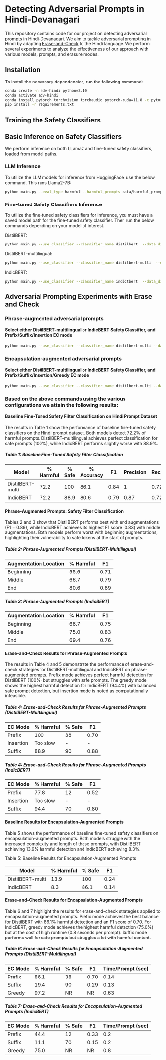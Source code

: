 # Detecting Adversarial Prompts in Hindi-Devanagari

This repository contains code for our project on detecting adversarial prompts in Hindi-Devanagari. We aim to tackle adversarial prompting in Hindi by adapting [Erase-and-Check](https://github.com/aounon/certified-llm-safety) to the Hindi language. We perform several experiments to analyze the effectiveness of our approach with various models, prompts, and erasure modes. 

## Installation

To install the necessary dependencies, run the following command:

```bash
conda create -n adv-hindi python=3.10
conda activate adv-hindi
conda install pytorch torchvision torchaudio pytorch-cuda=11.8 -c pytorch -c nvidia
pip install -r requirements.txt
```

## Training the Safety Classifiers

## Basic Inference on Safety Classifiers
We perform inference on both LLama2 and fine-tuned safety classifiers, loaded from model paths.

### LLM Inference
To utilize the LLM models for inference from HuggingFace, use the below command. This runs Llama2-7B:
```bash
python main.py --eval_type harmful --harmful_prompts data/harmful_prompts.txt
```

### Fine-tuned Safety Classifiers Inference
To utilize the fine-tuned safety classifiers for inference, you must have a saved model path for the fine-tuned safety classifier. Then run the below commands depending on your model of interest. 

DistilBERT:
```bash
python main.py --use_classifier --classifier_name distilbert  --data_dir hindi_data/hindi --eval_type all_data --model_wt_path models/distilbert_hindi.pt 
```
DistilBERT-multilingual:
```bash
python main.py --use_classifier --classifier_name distilbert-multi  --data_dir hindi_data/hindi --eval_type all_data --model_wt_path models/distilbert_multi_hindi.pt 
```
IndicBERT:
```bash
python main.py --use_classifier --classifier_name indictbert  --data_dir hindi_data/hindi --eval_type all_data --model_wt_path models/indicbert_hindi.pt 
```

## Adversarial Prompting Experiments with Erase and Check

### Phrase-augmented adversarial prompts 

#### Select either DistilBERT-multilingual or IndicBERT Safety Classifier, and Prefix/Suffix/Insertion EC mode
```bash
python main.py --use_classifier --classifier_name distilbert-multi --data_dir hindi_data/hindi --eval_type ec_all_data --model_wt_path models/distilbert_multi_hindi.pt --mode prefix 
```

### Encapsulation-augmented adversarial prompts

#### Select either DistilBERT-multilingual or IndicBERT Safety Classifier, and Prefix/Suffix/Insertion/Greedy EC mode
```bash
python main.py --use_classifier --classifier_name distilbert-multi --data_dir hindi_data/hindi --eval_type ec_all_data --model_wt_path models/distilbert_multi_hindi.pt --mode prefix --hidden_harmful
```

### Based on the above commands using the various configurations we attain the following results:

#### Baseline Fine-Tuned Safety Filter Classification on Hindi Prompt Dataset
The results in Table 1 show the performance of baseline fine-tuned safety classifiers on the Hindi prompt dataset. Both models detect 72.2% of harmful prompts.  DistilBERT-multilingual achieves perfect classification for safe prompts (100%), while IndicBERT performs slightly worse with 88.9%. 

##### Table 1: Baseline Fine-Tuned Safety Filter Classification

| Model             | % Harmful | % Safe | % Accuracy | F1   | Precision | Recall |
|--------------------|-----------|--------|------------|------|-----------|--------|
| DistilBERT-multi   | 72.2      | 100    | 86.1       | 0.84 | 1         | 0.72   |
| IndicBERT          | 72.2      | 88.9   | 80.6       | 0.79 | 0.87      | 0.72   |

#### Phrase-Augmented Prompts: Safety Filter Classification
Tables 2 and 3 show that DistilBERT performs best with end augmentations (F1 = 0.89), while IndicBERT achieves its highest F1 score (0.83) with middle augmentations. Both models perform worst with beginning augmentations, highlighting their vulnerability to safe tokens at the start of prompts.

##### Table 2: Phrase-Augmented Prompts (DistilBERT-Multilingual)

| Augmentation Location | % Harmful | F1   |
|------------------------|-----------|------|
| Beginning              | 55.6      | 0.71 |
| Middle                 | 66.7      | 0.79 |
| End                    | 80.6      | 0.89 |

##### Table 3: Phrase-Augmented Prompts (IndicBERT)

| Augmentation Location | % Harmful | F1   |
|------------------------|-----------|------|
| Beginning              | 66.7      | 0.75 |
| Middle                 | 75.0      | 0.83 |
| End                    | 69.4      | 0.76 |


#### Erase-and-Check Results for Phrase-Augmented Prompts
The results in Table 4 and 5 demonstrate the performance of erase-and-check strategies for DistilBERT-multilingual and IndicBERT on phrase-augmented prompts. Prefix mode achieves perfect harmful detection for DistilBERT (100%) but struggles with safe prompts. The greedy mode shows the highest harmful detection for IndicBERT (94.4%) with balanced safe prompt detection, but insertion mode is noted as computationally infeasible.

##### Table 4: Erase-and-Check Results for Phrase-Augmented Prompts (DistilBERT-Multilingual)
| EC Mode   | % Harmful | % Safe | F1   |
|-----------|-----------|--------|------|
| Prefix    | 100       | 38     | 0.70 |
| Insertion | Too slow  | -      | -    |
| Suffix    | 88.9      | 90     | 0.88 |

##### Table 4: Erase-and-Check Results for Phrase-Augmented Prompts (IndicBERT)

| EC Mode   | % Harmful | % Safe | F1   |
|-----------|-----------|--------|------|
| Prefix    | 77.8      | 12     | 0.52 |
| Insertion | Too slow  | -      | -    |
| Suffix    | 94.4      | 70     | 0.80 |

#### Baseline Results for Encapsulation-Augmented Prompts

Table 5 shows the performance of baseline fine-tuned safety classifiers on encapsulation-augmented prompts. Both models struggle with the increased complexity and length of these prompts, with DistilBERT achieving 13.9% harmful detection and IndicBERT achieving 8.3%.

Table 5: Baseline Results for Encapsulation-Augmented Prompts

| Model            | % Harmful | % Safe | F1   |
|-------------------|-----------|--------|------|
| DistilBERT-multi  | 13.9      | 100    | 0.24 |
| IndicBERT         | 8.3       | 86.1   | 0.14 |

#### Erase-and-Check Results for Encapsulation-Augmented Prompts
Table 6 and 7 highlight the results for erase-and-check strategies applied to encapsulation-augmented prompts. Prefix mode achieves the best balance for DistilBERT with 86.1% harmful detection and an F1 score of 0.70. For IndicBERT, greedy mode achieves the highest harmful detection (75.0%) but at the cost of high runtime (0.8 seconds per prompt). Suffix mode performs well for safe prompts but struggles a lot with harmful content.

##### Table 6: Erase-and-Check Results for Encapsulation-Augmented Prompts (DistilBERT-Multilingual)

| EC Mode   | % Harmful | % Safe | F1   | Time/Prompt (sec) |
|-----------|-----------|--------|------|-------------------|
| Prefix    | 86.1      | 38     | 0.70 | 0.14              |
| Suffix    | 19.4      | 90     | 0.29 | 0.13              |
| Greedy    | 97.2      | NR     | NR   | 0.63              |

##### Table 7: Erase-and-Check Results for Encapsulation-Augmented Prompts (IndicBERT)

| EC Mode   | % Harmful | % Safe | F1   | Time/Prompt (sec) |
|-----------|-----------|--------|------|-------------------|
| Prefix    | 44.4      | 12     | 0.33 | 0.2               |
| Suffix    | 11.1      | 70     | 0.15 | 0.2               |
| Greedy    | 75.0      | NR     | NR   | 0.8               |

